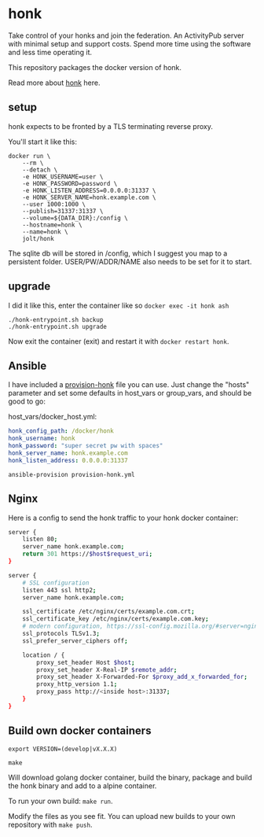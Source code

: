 # honk

Take control of your honks and join the federation.
An ActivityPub server with minimal setup and support costs.
Spend more time using the software and less time operating it.

This repository packages the docker version of honk.

Read more about [honk](https://humungus.tedunangst.com/r/honk) here.

## setup

honk expects to be fronted by a TLS terminating reverse proxy.

You'll start it like this:
```
docker run \
	--rm \
	--detach \
	-e HONK_USERNAME=user \
	-e HONK_PASSWORD=password \
	-e HONK_LISTEN_ADDRESS=0.0.0.0:31337 \
	-e HONK_SERVER_NAME=honk.example.com \
	--user 1000:1000 \
	--publish=31337:31337 \
	--volume=${DATA_DIR}:/config \
	--hostname=honk \
	--name=honk \
	jolt/honk
```
The sqlite db will be stored in /config, which I suggest you map to a persistent folder. USER/PW/ADDR/NAME also needs to be set for it to start.

## upgrade

I did it like this, enter the container like so `docker exec -it honk ash`
```
./honk-entrypoint.sh backup
./honk-entrypoint.sh upgrade
```
Now exit the container (exit) and restart it with `docker restart honk`.

## Ansible

I have included a [provision-honk](provision-honk.yml) file you can use. Just change the "hosts" parameter and set some defaults in host_vars or group_vars, and should be good to go:

host_vars/docker_host.yml:

```yml
honk_config_path: /docker/honk
honk_username: honk
honk_password: "super secret pw with spaces"
honk_server_name: honk.example.com
honk_listen_address: 0.0.0.0:31337
```

`ansible-provision provision-honk.yml`

## Nginx

Here is a config to send the honk traffic to your honk docker container:

```bash
server {
    listen 80;
    server_name honk.example.com;
    return 301 https://$host$request_uri;
}

server {
    # SSL configuration
    listen 443 ssl http2;
    server_name honk.example.com;

    ssl_certificate /etc/nginx/certs/example.com.crt;
    ssl_certificate_key /etc/nginx/certs/example.com.key;
    # modern configuration, https://ssl-config.mozilla.org/#server=nginx&config=modern
    ssl_protocols TLSv1.3;
    ssl_prefer_server_ciphers off;

    location / {
        proxy_set_header Host $host;
        proxy_set_header X-Real-IP $remote_addr;
        proxy_set_header X-Forwarded-For $proxy_add_x_forwarded_for;
        proxy_http_version 1.1;
        proxy_pass http://<inside host>:31337;
    }
}
```

## Build own docker containers

`export VERSION=(develop|vX.X.X)`

`make`

Will download golang docker container, build the binary, package and build the honk binary and add to a alpine container.

To run your own build: `make run`.

Modify the files as you see fit. You can upload new builds to your own repository with `make push`.